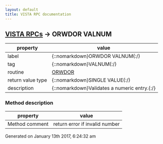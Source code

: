 ```yaml
---
layout: default
title: VISTA RPC documentation
---
```




## [VISTA RPCs](TableOfContent.md) &#8594; ORWDOR VALNUM 

 property | value 
--- | --- 
 label | {::nomarkdown}ORWDOR VALNUM{:/}
 tag | {::nomarkdown}VALNUM{:/}
 routine | [ORWDOR](http://code.osehra.org/dox/Routine_ORWDOR_source.html)
 return value type | {::nomarkdown}SINGLE VALUE{:/}
 description | {::nomarkdown}Validates a numeric entry.{:/}


### Method description

 property | value 
 --- | --- 
 Method comment | return error if invalid number




 Generated on January 13th 2017, 6:24:32 am